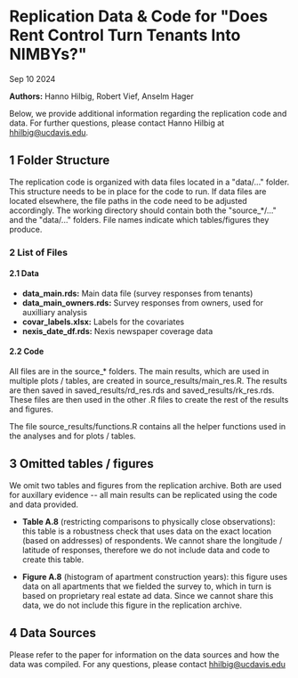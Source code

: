 # Replication Data & Code for "Does Rent Control Turn Tenants Into NIMBYs?"

Sep 10 2024

**Authors:** Hanno Hilbig, Robert Vief, Anselm Hager

Below, we provide additional information regarding the replication code and data. For further questions, please contact Hanno Hilbig at <hhilbig@ucdavis.edu>.

## 1 Folder Structure

The replication code is organized with data files located in a "data/..." folder. This structure needs to be in place for the code to run. If data files are located elsewhere, the file paths in the code need to be adjusted accordingly. The working directory should contain both the "source_*/..." and the "data/..." folders. File names indicate which tables/figures they produce.

### 2 List of Files

#### 2.1 Data

- **data_main.rds:** Main data file (survey responses from tenants)
- **data_main_owners.rds:** Survey responses from owners, used for auxilliary analysis
- **covar_labels.xlsx:** Labels for the covariates
- **nexis_date_df.rds:** Nexis newspaper coverage data

#### 2.2 Code

All files are in the source_* folders. The main results, which are used in multiple plots / tables, are created in source_results/main_res.R. The results are then saved in saved_results/rd_res.rds and saved_results/rk_res.rds. These files are then used in the other .R files to create the rest of the results and figures.

The file source_results/functions.R contains all the helper functions used in the analyses and for plots / tables.

## 3 Omitted tables / figures

We omit two tables and figures from the replication archive. Both are used for auxillary evidence -- all main results can be replicated using the code and data provided.

- **Table A.8** (restricting comparisons to physically close observations): this table is a robustness check that uses data on the exact location (based on addresses) of respondents. We cannot share the longitude / latitude of responses, therefore we do not include data and code to create this table.

- **Figure A.8** (histogram of apartment construction years): this figure uses data on all apartments that we fielded the survey to, which in turn is based on proprietary real estate ad data. Since we cannot share this data, we do not include this figure in the replication archive.

## 4  Data Sources

Please refer to the paper for information on the data sources and how the data was compiled. For any questions, please contact <hhilbig@ucdavis.edu>
